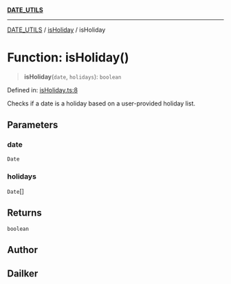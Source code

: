 [**DATE_UTILS**](../../README.md)

***

[DATE_UTILS](../../README.md) / [isHoliday](../README.md) / isHoliday

# Function: isHoliday()

> **isHoliday**(`date`, `holidays`): `boolean`

Defined in: [isHoliday.ts:8](https://github.com/dailker/everyutil/blob/c55c841d32caf5da88acfcc363073946269cfe27/src/date/isHoliday.ts#L8)

Checks if a date is a holiday based on a user-provided holiday list.

## Parameters

### date

`Date`

### holidays

`Date`[]

## Returns

`boolean`

## Author

## Dailker
